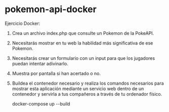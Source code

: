 # pokemon-api-docker

Ejercicio Docker:

1. Crea un archivo index.php que consulte un Pokemon de la PokeAPI.
2. Necesitarás mostrar en tu web la habilidad más significativa de ese Pokemon.
3. Necesitarás crear un formulario con un input para que los jugadores puedan intentar adivinarlo.
4. Muestra por pantalla si han acertado o no.

5. Buildea el contenedor necesario y realiza los comandos necesarios para mostrar esta aplicación mediante un servicio web dentro de un contenedor y servirla a tus compañeros a través de tu ordenador físico.


   docker-compose up --build
